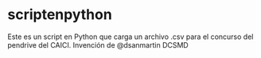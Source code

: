 # scriptenpython
Este es un script en Python que carga un archivo .csv para el concurso del pendrive del CAICI. Invención de @dsanmartin
DCSMD
